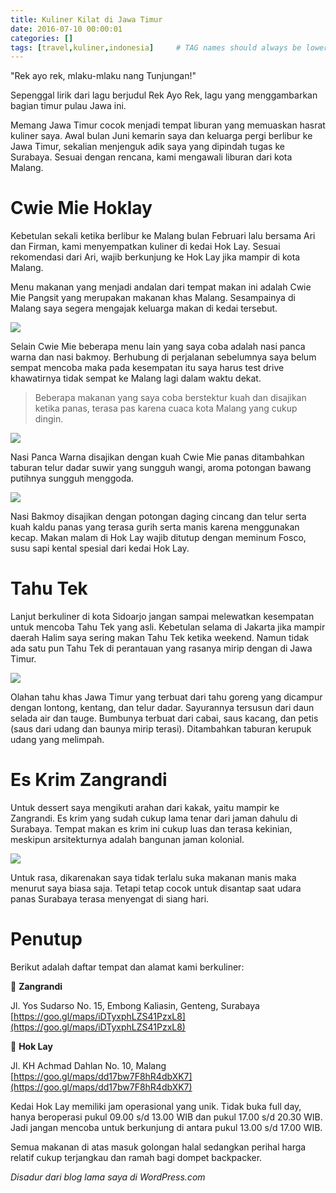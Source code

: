 ```yaml
---
title: Kuliner Kilat di Jawa Timur
date: 2016-07-10 00:00:01
categories: []
tags: [travel,kuliner,indonesia]     # TAG names should always be lowercase
---
```

"Rek ayo rek, mlaku-mlaku nang Tunjungan!"

Sepenggal lirik dari lagu berjudul Rek Ayo Rek, lagu yang menggambarkan bagian timur pulau Jawa ini.

Memang Jawa Timur cocok menjadi tempat liburan yang memuaskan hasrat kuliner saya. Awal bulan Juni kemarin saya dan keluarga pergi berlibur ke Jawa Timur, sekalian menjenguk adik saya yang dipindah tugas ke Surabaya. Sesuai dengan rencana, kami mengawali liburan dari kota Malang.

# Cwie Mie Hoklay

Kebetulan sekali ketika berlibur ke Malang bulan Februari lalu bersama Ari dan Firman, kami menyempatkan kuliner di kedai Hok Lay. Sesuai rekomendasi dari Ari, wajib berkunjung ke Hok Lay jika mampir di kota Malang.

Menu makanan yang menjadi andalan dari tempat makan ini adalah Cwie Mie Pangsit yang merupakan makanan khas Malang. Sesampainya di Malang saya segera mengajak keluarga makan di kedai tersebut.

![](https://lh3.googleusercontent.com/pw/AP1GczMLFUCtWolo-728jAl0YPrbIFUsG5ZFBSulLvaTyo_fBtmviDT2h2BSJuvGmdePxurRJ-WYIV3xwc1R-nnbnh0tcBd2njCw5IXkQ1fZ_sWrD8TFIedvRxyswXfJ2cb64iY_YABRJtBQI1e1biCXl4XX=w2036-h986-s-no?authuser=0)

Selain Cwie Mie beberapa menu lain yang saya coba adalah nasi panca warna dan nasi bakmoy. Berhubung di perjalanan sebelumnya saya belum sempat mencoba maka pada kesempatan itu saya harus test drive khawatirnya tidak sempat ke Malang lagi dalam waktu dekat. 

> Beberapa makanan yang saya coba berstektur kuah dan disajikan ketika panas, terasa pas karena cuaca kota Malang yang cukup dingin.

![](https://lh3.googleusercontent.com/pw/AP1GczOF806aWXjAzlc3DFFZz8a3lcWxmyET9pbVZ3_gkW5woYA5uYuyr7uf2fe2FRUscdOPt2OpOcQ_esm-orxtTyCoqoMxPufjMJ-2MQ9hIgJMGHNJ_Hm7ALbe77QZCTm5d0QBlKuHIm-TH6qeEoOtekq2=w2036-h1075-s-no?authuser=0)

Nasi Panca Warna disajikan dengan kuah Cwie Mie panas ditambahkan taburan telur dadar suwir yang sungguh wangi, aroma potongan bawang putihnya sungguh menggoda.

![](https://lh3.googleusercontent.com/pw/AP1GczNvnMORLqnjnattoZWXncWQyhx-KxOthKhGEtGiCTWUCSWl5j2JBuR2prGBMG155SOk5jC0ZP6P3yNYaT2gq13iUdp2MsDdhrs_gO3AVIYgnOv_J2PaW9AhYneRVF2Zio9lRpYoyS6CzxYMZBfq_kjv=w2036-h973-s-no?authuser=0)

Nasi Bakmoy disajikan dengan potongan daging cincang dan telur serta kuah kaldu panas yang terasa gurih serta manis karena menggunakan kecap. Makan malam di Hok Lay wajib ditutup dengan meminum Fosco, susu sapi kental spesial dari kedai Hok Lay.

# Tahu Tek

Lanjut berkuliner di kota Sidoarjo jangan sampai melewatkan kesempatan untuk mencoba Tahu Tek yang asli. Kebetulan selama di Jakarta jika mampir daerah Halim saya sering makan Tahu Tek ketika weekend. Namun tidak ada satu pun Tahu Tek di perantauan yang rasanya mirip dengan di Jawa Timur.

![](https://lh3.googleusercontent.com/pw/AP1GczM-U__bFJgcca_7I41gTVOo5RyKY773LSdzXmuo3Q0A4U1lOvSSsQCygM66ipmID0NCnXNFKCCPOLM4zWqM9vVe4FEsJTCMgL2skxKvdzv2yMrfBQfEVJCGrs5lyC3GKxQLvz3PL3axBAMz3IfnAxrP=w2036-h1126-s-no?authuser=0)

Olahan tahu khas Jawa Timur yang terbuat dari tahu goreng yang dicampur dengan lontong, kentang, dan telur dadar. Sayurannya tersusun dari daun selada air dan tauge. Bumbunya terbuat dari cabai, saus kacang, dan petis (saus dari udang dan baunya mirip terasi). Ditambahkan taburan kerupuk udang yang melimpah.

# Es Krim Zangrandi

Untuk dessert saya mengikuti arahan dari kakak, yaitu mampir ke Zangrandi. Es krim yang sudah cukup lama tenar dari jaman dahulu di Surabaya. Tempat makan es krim ini cukup luas dan terasa kekinian, meskipun arsitekturnya adalah bangunan jaman kolonial.

![](https://lh3.googleusercontent.com/pw/AP1GczOW2XNMfmCu7PB1Rw7TpwihSarDW1p9nrwDwA7nN55TKsky6phcDvpeeZa5BUxiIW2a4eF0GcoiaowtbLc_WAfiQVBpKjRPn0nINFRGffTEPNjLcdd7TeXMpbrMsbI2ivc4HAwMoJlaKCUlMaVvu0XE=w1381-h1381-s-no?authuser=0)

Untuk rasa, dikarenakan saya tidak terlalu suka makanan manis maka menurut saya biasa saja. Tetapi tetap cocok untuk disantap saat udara panas Surabaya terasa menyengat di siang hari.

# Penutup
Berikut adalah daftar tempat dan alamat kami berkuliner:

📍 **Zangrandi**

Jl. Yos Sudarso No. 15, Embong Kaliasin, Genteng, Surabaya
[https://goo.gl/maps/iDTyxphLZS41PzxL8](https://goo.gl/maps/iDTyxphLZS41PzxL8)

📍 **Hok Lay**

Jl. KH Achmad Dahlan No. 10, Malang 
[https://goo.gl/maps/dd17bw7F8hR4dbXK7](https://goo.gl/maps/dd17bw7F8hR4dbXK7)

Kedai Hok Lay memiliki jam operasional yang unik. Tidak buka full day, hanya beroperasi pukul 09.00 s/d 13.00 WIB dan pukul 17.00 s/d 20.30 WIB. Jadi jangan mencoba untuk berkunjung di antara pukul 13.00 s/d 17.00 WIB.

Semua makanan di atas masuk golongan halal sedangkan perihal harga relatif cukup terjangkau dan ramah bagi dompet backpacker.

_Disadur dari blog lama saya di WordPress.com_
